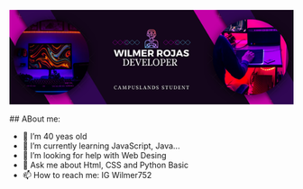  <p align=center> 
  <img src="img/Wilmer%20Rojas.png" </img>
 </p>
## ABout me:

- 🔭 I’m 40 yeas old
- 🌱 I’m currently learning JavaScript, Java...
- 🤔 I’m looking for help with Web Desing
- 💬 Ask me about Html, CSS and Python Basic
- 📫 How to reach me: IG Wilmer752


<!--

- 😄 Pronouns: ...
- ⚡ Fun fact: ... >




> [!NOTE]
> Esto es una nota

> [!WARNING]
> Esto es una Alerta

> [!TIP]
> Esto es un Tip

> [!CAUTION]
> Precaucion 
 -->
 
